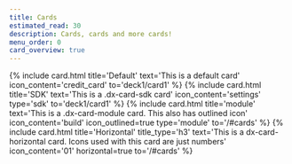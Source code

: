 ```yaml
---
title: Cards
estimated_read: 30
description: Cards, cards and more cards!
menu_order: 0
card_overview: true
---
```


{% include card.html title='Default'
    text='This is a default card'
    icon_content='credit_card'
    to='deck1/card1'
%}
{% include card.html title='SDK'
    text='This is a .dx-card-sdk card'
    icon_content='settings'
    type='sdk'
    to='deck1/card1'
%}
{% include card.html title='module'
    text='This is a .dx-card-module card. This also has outlined icon'
    icon_content='build'
    icon_outlined=true
    type='module'
    to='/#cards'
%}
{% include card.html title='Horizontal'
    title_type='h3'
    text='This is a dx-card-horizontal card. Icons used with this card are just numbers'
    icon_content='01'
    horizontal=true
    to='/#cards'
%}
